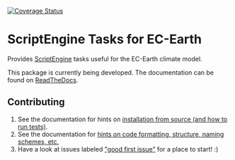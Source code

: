 [![Coverage Status](https://coveralls.io/repos/github/uwefladrich/scriptengine-tasks-ecearth/badge.svg)](https://coveralls.io/github/uwefladrich/scriptengine-tasks-ecearth)

# ScriptEngine Tasks for EC-Earth

Provides [ScriptEngine](https://github.com/uwefladrich/scriptengine) tasks useful for the EC-Earth climate model.

This package is currently being developed. The documentation can be found on [ReadTheDocs](https://scriptengine-tasks-ecearth.rtfd.io).

## Contributing

1. See the documentation for hints on [installation from source (and how to run tests)](https://scriptengine-tasks-ecearth.readthedocs.io/en/latest/source/getting-started/installation.html#installation-from-source).
2. See the documentation for [hints on code formatting, structure, naming schemes, etc.](https://scriptengine-tasks-ecearth.readthedocs.io/en/latest/source/tasks/monitoring/developer-guide.html)
3. Have a look at issues labeled ["good first issue"](https://github.com/uwefladrich/scriptengine-tasks-ecearth/issues?q=is%3Aissue+is%3Aopen+label%3A%22good+first+issue%22) for a place to start! :)